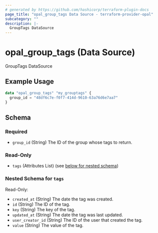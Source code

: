 ```yaml
---
# generated by https://github.com/hashicorp/terraform-plugin-docs
page_title: "opal_group_tags Data Source - terraform-provider-opal"
subcategory: ""
description: |-
  GroupTags DataSource
---
```


# opal_group_tags (Data Source)

GroupTags DataSource

## Example Usage

```terraform
data "opal_group_tags" "my_grouptags" {
  group_id = "48df6c7e-f0f7-414d-9610-63a76d6e7aa7"
}
```

<!-- schema generated by tfplugindocs -->
## Schema

### Required

- `group_id` (String) The ID of the group whose tags to return.

### Read-Only

- `tags` (Attributes List) (see [below for nested schema](#nestedatt--tags))

<a id="nestedatt--tags"></a>
### Nested Schema for `tags`

Read-Only:

- `created_at` (String) The date the tag was created.
- `id` (String) The ID of the tag.
- `key` (String) The key of the tag.
- `updated_at` (String) The date the tag was last updated.
- `user_creator_id` (String) The ID of the user that created the tag.
- `value` (String) The value of the tag.


